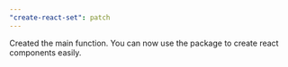 ```yaml
---
"create-react-set": patch
---
```


Created the main function. You can now use the package to create react components easily.
